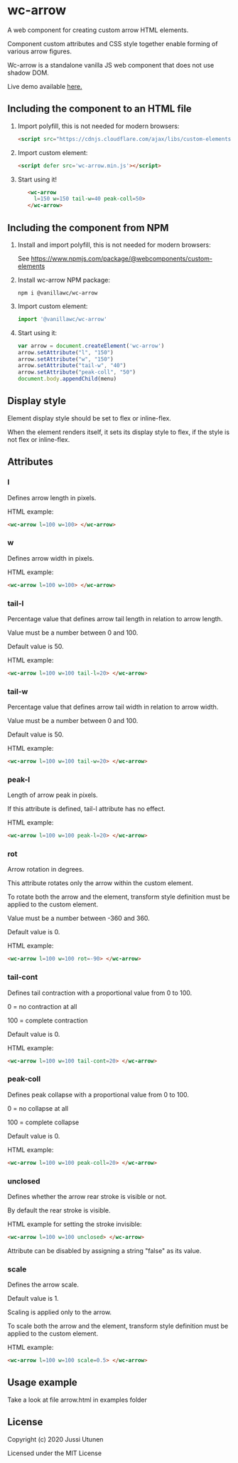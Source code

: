 
# wc-arrow
A web component for creating custom arrow HTML elements.

Component custom attributes and CSS style together enable forming of various arrow figures.

Wc-arrow is a standalone vanilla JS web component that does not use shadow DOM.

Live demo available [here.](http://51.38.51.120/wc-arrow/)

## Including the component to an HTML file

1. Import polyfill, this is not needed for modern browsers:

    ```html
    <script src="https://cdnjs.cloudflare.com/ajax/libs/custom-elements/1.4.1/custom-elements.min.js"></script>
    ```

2. Import custom element:

    ```html
    <script defer src='wc-arrow.min.js'></script>
    ```

3. Start using it!

    ```html
       <wc-arrow
         l=150 w=150 tail-w=40 peak-coll=50>
       </wc-arrow>  
    ```

## Including the component from NPM

1. Install and import polyfill, this is not needed for modern browsers:

   See https://www.npmjs.com/package/@webcomponents/custom-elements

2. Install wc-arrow NPM package:

    ```console
    npm i @vanillawc/wc-arrow
    ```

3. Import custom element:

    ```javascript
    import '@vanillawc/wc-arrow'
    ```

4. Start using it:

   ```javascript
   var arrow = document.createElement('wc-arrow')
   arrow.setAttribute("l", "150")
   arrow.setAttribute("w", "150")
   arrow.setAttribute("tail-w", "40")
   arrow.setAttribute("peak-coll", "50")
   document.body.appendChild(menu)
   ```
## Display style

Element display style should be set to flex or inline-flex.

When the element renders itself, it sets its display style to flex, if the style is not flex or inline-flex.

## Attributes

### l

Defines arrow length in pixels.

HTML example:

```html
<wc-arrow l=100 w=100> </wc-arrow>
```

### w

Defines arrow width in pixels.

HTML example:

```html
<wc-arrow l=100 w=100> </wc-arrow>
```

### tail-l

Percentage value that defines arrow tail length in relation to arrow length.

Value must be a number between 0 and 100.

Default value is 50.

HTML example:

```html
<wc-arrow l=100 w=100 tail-l=20> </wc-arrow>
```

### tail-w

Percentage value that defines arrow tail width in relation to arrow width.

Value must be a number between 0 and 100.

Default value is 50.

HTML example:

```html
<wc-arrow l=100 w=100 tail-w=20> </wc-arrow>
```

### peak-l

Length of arrow peak in pixels.

If this attribute is defined, tail-l attribute has no effect.

HTML example:

```html
<wc-arrow l=100 w=100 peak-l=20> </wc-arrow>
```

### rot

Arrow rotation in degrees.

This attribute rotates only the arrow within the custom element.

To rotate both the arrow and the element, transform style definition must be applied to the custom element.

Value must be a number between -360 and 360.

Default value is 0.

HTML example:

```html
<wc-arrow l=100 w=100 rot=-90> </wc-arrow>
```

### tail-cont

Defines tail contraction with a proportional value from 0 to 100.

0 = no contraction at all

100 = complete contraction

Default value is 0.

HTML example:

```html
<wc-arrow l=100 w=100 tail-cont=20> </wc-arrow>
```

### peak-coll

Defines peak collapse with a proportional value from 0 to 100.

0 = no collapse at all

100 = complete collapse

Default value is 0.

HTML example:

```html
<wc-arrow l=100 w=100 peak-coll=20> </wc-arrow>
```

### unclosed

Defines whether the arrow rear stroke is visible or not.

By default the rear stroke is visible.

HTML example for setting the stroke invisible:

```html
<wc-arrow l=100 w=100 unclosed> </wc-arrow>
```
 Attribute can be disabled by assigning a string "false" as its value.

### scale

Defines the arrow scale.

Default value is 1.

Scaling is applied only to the arrow.

To scale both the arrow and the element, transform style definition must be applied to the custom element.

HTML example:

```html
<wc-arrow l=100 w=100 scale=0.5> </wc-arrow>
```
## Usage example

Take a look at file arrow.html in examples folder

## License

Copyright (c) 2020 Jussi Utunen

Licensed under the MIT License
